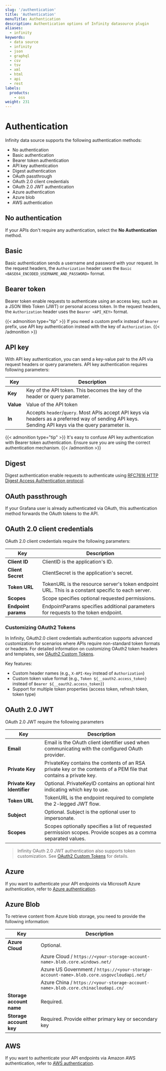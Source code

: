 ```yaml
---
slug: '/authentication'
title: 'Authentication'
menuTitle: Authentication
description: Authentication options of Infinity datasource plugin
aliases:
  - infinity
keywords:
  - data source
  - infinity
  - json
  - graphql
  - csv
  - tsv
  - xml
  - html
  - api
  - rest
labels:
  products:
    - oss
weight: 231
---
```


# Authentication

Infinity data source supports the following authentication methods:

- No authentication
- Basic authentication
- Bearer token authentication
- API key authentication
- Digest authentication
- OAuth passthrough
- OAuth 2.0 client credentials
- OAuth 2.0 JWT authentication
- Azure authentication
- Azure blob
- AWS authentication

## No authentication

If your APIs don't require any authentication, select the **No Authentication** method.

## Basic

Basic authentication sends a username and password with your request.
In the request headers, the `Authorization` header uses the `Basic <BASE64_ENCODED_USERNAME_AND_PASSWORD>` format.

## Bearer token

Bearer token enable requests to authenticate using an access key, such as a JSON Web Token (JWT) or personal access token.
In the request headers, the `Authorization` header uses the `Bearer <API_KEY>` format.

{{< admonition type="tip" >}}
If you need a custom prefix instead of `Bearer` prefix, use API key authentication instead with the key of `Authorization`.
{{< /admonition >}}

## API key

With API key authentication, you can send a key-value pair to the API via request headers or query parameters.
API key authentication requires following parameters:

| Key       | Description                                                                                                                                          |
| --------- | ---------------------------------------------------------------------------------------------------------------------------------------------------- |
| **Key**   | Key of the API token. This becomes the key of the header or query parameter.                                                                         |
| **Value** | Value of the API token                                                                                                                               |
| **In**    | Accepts `header`/`query`. Most APIs accept API keys via headers as a preferred way of sending API keys. Sending API keys via the query parameter is. |

{{< admonition type="tip" >}}
It's easy to confuse API key authentication with Bearer token authentication.
Ensure sure you are using the correct authentication mechanism.
{{< /admonition >}}

## Digest

Digest authentication enable requests to authenticate using [RFC7616 HTTP Digest Access Authentication protocol](https://www.rfc-editor.org/rfc/rfc7616.txt).

## OAuth passthrough

If your Grafana user is already authenticated via OAuth, this authentication method forwards the OAuth tokens to the API.

## OAuth 2.0 client credentials

OAuth 2.0 client credentials require the following parameters:

| Key                 | Description                                                                                       |
| ------------------- | ------------------------------------------------------------------------------------------------- |
| **Client ID**       | ClientID is the application's ID.                                                                 |
| **Client Secret**   | ClientSecret is the application's secret.                                                         |
| **Token URL**       | TokenURL is the resource server's token endpoint URL. This is a constant specific to each server. |
| **Scopes**          | Scope specifies optional requested permissions.                                                   |
| **Endpoint params** | EndpointParams specifies additional parameters for requests to the token endpoint.                |

### Customizing OAuth2 Tokens

In Infinity, OAuth2.0 client credentials authentication supports advanced customization for scenarios where APIs require non-standard token formats or headers. For detailed information on customizing OAuth2 token headers and templates, see [OAuth2 Custom Tokens](/docs/plugins/yesoreyeram-infinity-datasource/latest/setup/oauth2-token-customization/).

Key features:

- Custom header names (e.g., `X-API-Key` instead of `Authorization`)  
- Custom token value format (e.g., `Token ${__oauth2.access_token}` instead of `Bearer ${__oauth2.access_token}`)
- Support for multiple token properties (access token, refresh token, token type)

## OAuth 2.0 JWT

OAuth 2.0 JWT require the following parameters

| Key                        | Description                                                                                                       |
| -------------------------- | ----------------------------------------------------------------------------------------------------------------- |
| **Email**                  | Email is the OAuth client identifier used when communicating with the configured OAuth provider.                  |
| **Private Key**            | PrivateKey contains the contents of an RSA private key or the contents of a PEM file that contains a private key. |
| **Private Key Identifier** | Optional. PrivateKeyID contains an optional hint indicating which key to use.                                     |
| **Token URL**              | TokenURL is the endpoint required to complete the 2-legged JWT flow.                                              |
| **Subject**                | Optional. Subject is the optional user to impersonate.                                                            |
| **Scopes**                 | Scopes optionally specifies a list of requested permission scopes. Provide scopes as a comma separated values.    |

> Infinity OAuth 2.0 JWT authentication also supports token customization. See [OAuth2 Custom Tokens](/docs/plugins/yesoreyeram-infinity-datasource/latest/setup/oauth2-token-customization) for details.


## Azure

If you want to authenticate your API endpoints via Microsoft Azure authentication, refer to [Azure authentication](/docs/plugins/yesoreyeram-infinity-datasource/latest/examples/azure/).

## Azure Blob

To retrieve content from Azure blob storage, you need to provide the following information:

| Key                      | Description                                                                              |
| ------------------------ | ---------------------------------------------------------------------------------------- |
| **Azure Cloud**          | Optional.                                                                                |
|                          | Azure Cloud / `https://<your-storage-account-name>.blob.core.windows.net/`               |
|                          | Azure US Government / `https://<your-storage-account-name>.blob.core.usgovcloudapi.net/` |
|                          | Azure China / `https://<your-storage-account-name>.blob.core.chinacloudapi.cn/`          |
| **Storage account name** | Required.                                                                                |
| **Storage account key**  | Required. Provide either primary key or secondary key                                    |

## AWS

If you want to authenticate your API endpoints via Amazon AWS authentication, refer to [AWS authentication](/docs/plugins/yesoreyeram-infinity-datasource/latest/examples/aws/).
